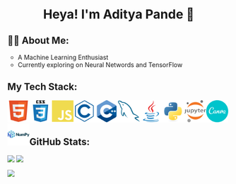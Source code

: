 <h1 align="center">Heya! I'm Aditya Pande 👋</h1>
<h2>👨‍💻 About Me:</h2>
<ul type="circle">
  <li>A Machine Learning Enthusiast</li>
  <li>Currently exploring on Neural Networds and TensorFlow</li>
 </ul>
<h2>My Tech Stack:</h2>
<img align="left" height=50px width=50px src="https://raw.githubusercontent.com/devicons/devicon/master/icons/html5/html5-original.svg" />
<img align="left" height=50px width=50px src="https://raw.githubusercontent.com/devicons/devicon/master/icons/css3/css3-original-wordmark.svg" />
<img align="left" height=50px width=50px src="https://raw.githubusercontent.com/devicons/devicon/master/icons/javascript/javascript-plain.svg" />
<img align="left" height=50px width=50px src="https://raw.githubusercontent.com/devicons/devicon/master/icons/c/c-line.svg" />
<img align="left" height=50px width=50px src="https://raw.githubusercontent.com/devicons/devicon/master/icons/cplusplus/cplusplus-original.svg"/>
<img align="left" height=50px width=50px src="https://raw.githubusercontent.com/devicons/devicon/master/icons/mysql/mysql-original.svg"/>
<img align="left" height=50px width=50px src="https://raw.githubusercontent.com/devicons/devicon/master/icons/java/java-original.svg"/>
<img align="left" height=50px width=50px src="https://raw.githubusercontent.com/devicons/devicon/master/icons/python/python-original.svg"/>
<img height=50px width=50px src="https://raw.githubusercontent.com/devicons/devicon/master/icons/canva/canva-original.svg"/>
<img align="left" height=50px width=50px src="https://raw.githubusercontent.com/devicons/devicon/master/icons/jupyter/jupyter-original-wordmark.svg"/>
<img align="left" height=50px width=50px src="https://raw.githubusercontent.com/devicons/devicon/master/icons/numpy/numpy-original-wordmark.svg"/>
<h2> GitHub Stats: </h2>
<img src="https://github-readme-stats.vercel.app/api?username=nottpande&theme=dark&show_icons=true&count_private=true" />
<img src="https://github-readme-stats.vercel.app/api/top-langs/?username=nottpande&theme=dark&layout=compact">
<p><a href="https://git.io/streak-stats"><img src="https://streak-stats.demolab.com?user=nottpande&amp;theme=dark" ></a></p>
